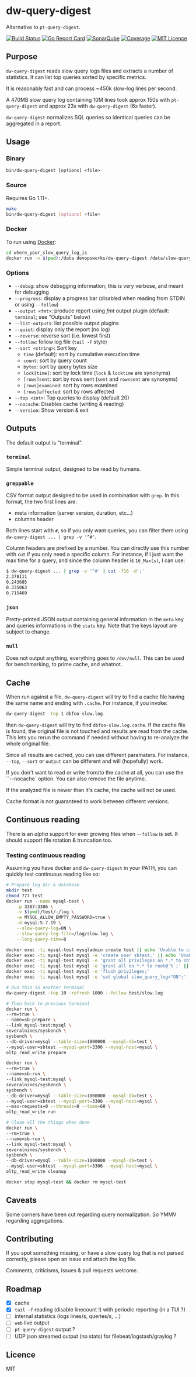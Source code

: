 # dw-query-digest

Alternative to `pt-query-digest`.

[![Build Status](https://travis-ci.org/devops-works/dw-query-digest.svg?branch=master)](https://travis-ci.org/devops-works/dw-query-digest)
[![Go Report Card](https://goreportcard.com/badge/github.com/devops-works/dw-query-digest)](https://goreportcard.com/report/github.com/devops-works/dw-query-digest)
[![SonarQube](https://sonarcloud.io/api/project_badges/measure?project=dw-query-digest&metric=alert_status)](https://sonarcloud.io/dashboard?id=dw-query-digest)
[![Coverage](https://sonarcloud.io/api/project_badges/measure?project=dw-query-digest&metric=coverage)](https://sonarcloud.io/dashboard?id=dw-query-digest)
[![MIT Licence](https://badges.frapsoft.com/os/mit/mit.svg?v=103)](https://opensource.org/licenses/mit-license.php)

## Purpose

`dw-query-digest` reads slow query logs files and extracts a number of
statistics. It can list top queries sorted by specific metrics.

It is reasonably fast and can process ~450k slow-log lines per second.

A 470MB slow query log containing 10M lines took approx 150s with `pt-query-digest`
and approx 23s with `dw-query-digest` (6x faster).

`dw-query-digest` normalizes SQL queries so identical queries can be aggregated
in a report.

## Usage

### Binary

`bin/dw-query-digest [options] <file>`

### Source

Requires Go 1.11+.

```bash
make
bin/dw-query-digest [options] <file>
```

### Docker

To run using [Docker](https://hub.docker.com/r/devopsworks/dw-query-digest):

```bash
cd where_your_slow_query_log_is
docker run -v $(pwd):/data devopsworks/dw-query-digest /data/slow-query.log
```

### Options

- `--debug`: show debugging information; this is very verbose, and meant for debugging
- `--progress`: display a progress bar (disabled when reading from STDIN or using `--follow`)
- `--output <fmt>`: produce report using _fmt_ output plugin (default: `terminal`; see "Outputs" below)
- `--list-outputs`: list possible output plugins
- `--quiet`: display only the report (no log)
- `--reverse`: reverse sort (i.e. lowest first)
- `--follow`: follow log file (`tail -F` style)
- `--sort <string>`: Sort key
  - `time` (default): sort by cumulative execution time
  - `count`: sort by query count
  - `bytes`: sort by query bytes size
  - `lock[time]`: sort by lock time (`lock` & `locktime` are synonyms)
  - `[rows]sent`: sort by rows sent (`sent` and `rowssent` are synonyms)
  - `[rows]examined`: sort by rows examined
  - `[rows]affected`: sort by rows affected
- `--top <int>`: Top queries to display (default 20)
- `--nocache`: Disables cache (writing & reading)
- `--version`: Show version & exit

## Outputs

The default output is "terminal".

### `terminal`

Simple terminal output, designed to be read by humans.

### `greppable`

CSV format output designed to be used in combination with `grep`.
In this format, the two first lines are:

- meta information (server version, duration, etc...)
- columns header

Both lines start with `#`, so if you only want queries, you can filter them
using `dw-query-digest ... | grep -v '^#'`.

Column headers are prefixed by a number. You can directly use this number with
`cut` if you only need a specific column. For instance, if I just want the max
time for a query, and since the column header is `16_Max(s)`, I can use:

```bash
$ dw-query-digest ... | grep -v '^#' | cut -f16 -d';'
2.378111
0.243685
0.335063
0.715469
```

### `json`

Pretty-printed JSON output containing general information in the `meta` key and
queries informations in the `stats` key. Note that the keys layout are subject
to change.

### `null`

Does not output anything, everything goes to `/dev/null`. This can be used for
benchmarking, to prime cache, and whatnot.

## Cache

When run against a file, `dw-query-digest` will try to find a cache file having the same name and ending with `.cache`. For instance, if you invoke:

```bash
dw-query-digest -top 1 dbfoo-slow.log
```

then `dw-query-digest` will try to find `dbfoo-slow.log.cache`. If the cache
file is found, the original file is not touched and results are read from the
cache. This lets you rerun the command if needed without having to re-analyze
the whole original file.

Since all results are cached, you can use different paramaters. For instance,
`--top`, `--sort` or `output` can be different and will (hopefully) work.

If you don't want to read or write from/to the cache at all, you can use the
``--nocache` option. You can also remove the file anytime.

If the analyzed file is newer than it's cache, the cache will not be used.

Cache format is not guaranteed to work between different versions.

## Continuous reading

There is an *alpha* support for ever growing files when `--follow` is set. It
should support file rotation & truncation too.

### Testing continuous reading

Assuming you have docker and `dw-query-digest` in your PATH, you can quickly
test continuous reading like so:

```bash
# Prepare log dir & database
mkdir test
chmod 777 test
docker run --name mysql-test \
    -p 3307:3306 \
    -v $(pwd)/test/:/log \
    -e MYSQL_ALLOW_EMPTY_PASSWORD=true \
    -d mysql:5.7.19 \
    --slow-query-log=ON \
    --slow-query-log-file=/log/slow.log \
    --long-query-time=0

docker exec -ti mysql-test mysqladmin create test || echo 'Unable to create database; mysql not ready ?'
docker exec -ti mysql-test mysql -e 'create user sbtest;' || echo 'Unable to create user; mysql not ready ?'
docker exec -ti mysql-test mysql -e 'grant all privileges on *.* to sbtest@`%`;'|| echo 'Unable to grant user; mysql not ready ?'
docker exec -ti mysql-test mysql -e 'grant all on *.* to root@`%`;' || echo 'Unable to grant root; mysql not ready ?'
docker exec -ti mysql-test mysql -e 'flush privileges;'
docker exec -ti mysql-test mysql -e 'set global slow_query_log="ON";'

# Run this in another terminal
dw-query-digest -top 10 -refresh 1000 --follow test/slow.log

# Then back to previous terminal
docker run \
--rm=true \
--name=sb-prepare \
--link mysql-test:mysql \
severalnines/sysbench \
sysbench \
--db-driver=mysql --table-size=1000000 --mysql-db=test \
--mysql-user=sbtest --mysql-port=3306 --mysql-host=mysql \
oltp_read_write prepare

docker run \
--rm=true \
--name=sb-run \
--link mysql-test:mysql \
severalnines/sysbench \
sysbench \
--db-driver=mysql --table-size=1000000 --mysql-db=test \
--mysql-user=sbtest --mysql-port=3306 --mysql-host=mysql \
--max-requests=0 --threads=8 --time=60 \
oltp_read_write run

# Clean all the things when done
docker run \
--rm=true \
--name=sb-run \
--link mysql-test:mysql \
severalnines/sysbench \
sysbench \
--db-driver=mysql --table-size=1000000 --mysql-db=test \
--mysql-user=sbtest --mysql-port=3306 --mysql-host=mysql \
oltp_read_write cleanup

docker stop mysql-test && docker rm mysql-test
```

## Caveats

Some corners have been cut regarding query normalization. So YMMV regarding
aggregations.

## Contributing

If you spot something missing, or have a slow query log that is not parsed
correctly, please open an issue and attach the log file.

Comments, criticisms, issues & pull requests welcome.

## Roadmap

- [x] cache
- [x] `tail -f` reading (disable linecount !) with periodic reporting (in a TUI ?)
- [ ] internal statistics (logs lines/s, queries/s, ...)
- [ ] `web` live output
- [ ] `pt-query-digest` output ?
- [ ] UDP json streamed output (no stats) for filebeat/logstash/graylog ?

## Licence

MIT
